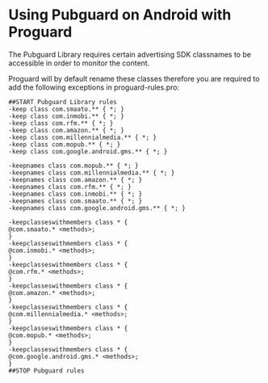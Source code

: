 # Using Pubguard on Android with Proguard

The Pubguard Library requires certain advertising SDK classnames to be accessible in order to monitor the content.

Proguard will by default rename these classes therefore you are required to add the following exceptions in proguard-rules.pro:

```
##START Pubguard Library rules
-keep class com.smaato.** { *; }
-keep class com.inmobi.** { *; }
-keep class com.rfm.** { *; }
-keep class com.amazon.** { *; }
-keep class com.millennialmedia.** { *; }
-keep class com.mopub.** { *; }
-keep class com.google.android.gms.** { *; }

-keepnames class com.mopub.** { *; }
-keepnames class com.millennialmedia.** { *; }
-keepnames class com.amazon.** { *; }
-keepnames class com.rfm.** { *; }
-keepnames class com.inmobi.** { *; }
-keepnames class com.smaato.** { *; }
-keepnames class com.google.android.gms.** { *; }

-keepclasseswithmembers class * {
@com.smaato.* <methods>;
}
-keepclasseswithmembers class * {
@com.inmobi.* <methods>;
}
-keepclasseswithmembers class * {
@com.rfm.* <methods>;
}
-keepclasseswithmembers class * {
@com.amazon.* <methods>;
}
-keepclasseswithmembers class * {
@com.millennialmedia.* <methods>;
}
-keepclasseswithmembers class * {
@com.mopub.* <methods>;
}
-keepclasseswithmembers class * {
@com.google.android.gms.* <methods>;
}
##STOP Pubguard rules
```
